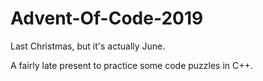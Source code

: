 # Advent-Of-Code-2019
Last Christmas, but it's actually June.

A fairly late present to practice some code puzzles in C++.
